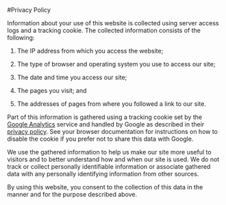 <!--
Licensed to the Apache Software Foundation (ASF) under one
or more contributor license agreements.  See the NOTICE file
distributed with this work for additional information
regarding copyright ownership.  The ASF licenses this file
to you under the Apache License, Version 2.0 (the
"License"); you may not use this file except in compliance
with the License.  You may obtain a copy of the License at

http://www.apache.org/licenses/LICENSE-2.0

Unless required by applicable law or agreed to in writing,
software distributed under the License is distributed on an
"AS IS" BASIS, WITHOUT WARRANTIES OR CONDITIONS OF ANY
KIND, either express or implied.  See the License for the
specific language governing permissions and limitations
under the License.
-->
#Privacy Policy

Information about your use of this website is collected using server
access logs and a tracking cookie. The collected information consists of
the following:

1.  The IP address from which you access the website;

2.  The type of browser and operating system you use to access our site;

3.  The date and time you access our site;

4.  The pages you visit; and

5.  The addresses of pages from where you followed a link to our site.

Part of this information is gathered using a tracking cookie set by the
[Google Analytics](http://www.google.com/analytics/) service and handled
by Google as described in their [privacy
policy](http://www.google.com/privacy.html). See your browser
documentation for instructions on how to disable the cookie if you
prefer not to share this data with Google.

We use the gathered information to help us make our site more useful to
visitors and to better understand how and when our site is used. We do
not track or collect personally identifiable information or associate
gathered data with any personally identifying information from other
sources.

By using this website, you consent to the collection of this data in the
manner and for the purpose described above.
